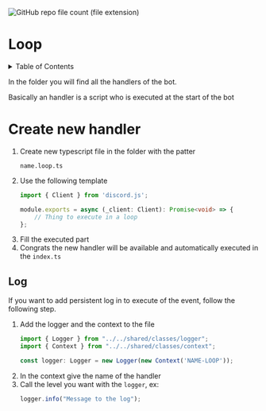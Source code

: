 ![GitHub repo file count (file extension)](https://img.shields.io/github/directory-file-count/Glassait/freePuntosBot/src%2Fmodule%2Ffeature%2Fhandlers?type=file&extension=ts&style=flat-square&label=Handler)

# Loop

<details>
  <summary>Table of Contents</summary>
  <ol>
    <li>
      <a href="#create-new-handler">Create new loop</a>
    </li>
    <li>
        <a href="#log">Log</a>    
    </li>
  </ol>
</details>

In the folder you will find all the handlers of the bot.

Basically an handler is a script who is executed at the start of the bot

# Create new handler

1. Create new typescript file in the folder with the patter
    ```text
    name.loop.ts
    ```
2. Use the following template
    ```typescript
    import { Client } from 'discord.js';
    
    module.exports = async (_client: Client): Promise<void> => {
        // Thing to execute in a loop
    };
    ```
3. Fill the executed part
4. Congrats the new handler will be available and automatically executed in the `index.ts`

## Log

If you want to add persistent log in to execute of the event, follow the following step.

1. Add the logger and the context to the file
    ```typescript
   import { Logger } from "../../shared/classes/logger";
   import { Context } from "../../shared/classes/context";

    const logger: Logger = new Logger(new Context('NAME-LOOP'));
    ```
2. In the context give the name of the handler
3. Call the level you want with the `logger`, ex:
   ```typescript
   logger.info("Message to the log");
   ```